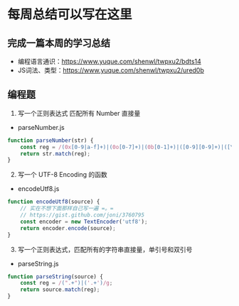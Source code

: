 # 每周总结可以写在这里

## 完成一篇本周的学习总结
- 编程语言通识：https://www.yuque.com/shenwl/twpxu2/bdts14
- JS词法、类型：https://www.yuque.com/shenwl/twpxu2/ured0b

## 编程题
1. 写一个正则表达式 匹配所有 Number 直接量
- parseNumber.js
```javascript
function parseNumber(str) {
    const reg = /(0x[0-9|a-f]+)|(0o[0-7]+)|(0b[0-1]+)|([0-9][0-9]+)|([\\.|0\\.][0-9]+)/g;
    return str.match(reg);
}
```

2. 写一个 UTF-8 Encoding 的函数
- encodeUtf8.js
```javascript
function encodeUtf8(source) {
    // 实在不想下面那样自己写一遍 =。=
    // https://gist.github.com/joni/3760795
    const encoder = new TextEncoder('utf8');
    return encoder.encode(source);
}
```

3. 写一个正则表达式，匹配所有的字符串直接量，单引号和双引号
- parseString.js
```javascript
function parseString(source) {
    const reg = /(".+")|('.+')/g;
    return source.match(reg);
}
```